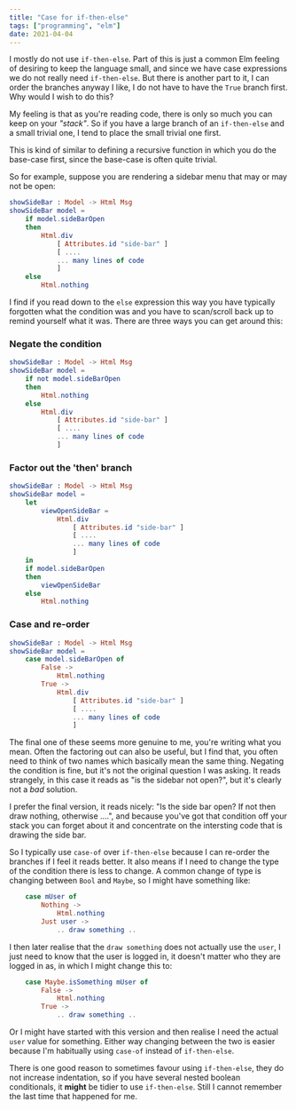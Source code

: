 ```yaml
---
title: "Case for if-then-else"
tags: ["programming", "elm"]
date: 2021-04-04
---
```


I mostly do not use `if-then-else`. Part of this is just a common Elm feeling of desiring to keep the language small, and since we have case expressions we do not really need `if-then-else`. But there is another part to it, I can order the branches anyway I like, I do not have to have the `True` branch first. Why would I wish to do this?

My feeling is that as you're reading code, there is only so much you can keep on your *"stack"*. So if you have a large branch of an `if-then-else` and a small trivial one, I tend to place the small trivial one first. 

This is kind of similar to defining a recursive function in which you do the base-case first, since the base-case is often quite trivial.

So for example, suppose you are rendering a sidebar menu that may or may not be open:

```elm
showSideBar : Model -> Html Msg
showSideBar model =
    if model.sideBarOpen
    then
        Html.div
            [ Attributes.id "side-bar" ]
            [ ....
            ... many lines of code
            ]
    else
        Html.nothing
```

I find if you read down to the `else` expression this way you have typically forgotten what the condition was and you have to scan/scroll back up to remind yourself what it was. There are three ways you can get around this:

### Negate the condition

```elm
showSideBar : Model -> Html Msg
showSideBar model =
    if not model.sideBarOpen
    then
        Html.nothing
    else
        Html.div
            [ Attributes.id "side-bar" ]
            [ ....
            ... many lines of code
            ]
```

### Factor out the 'then' branch


```elm
showSideBar : Model -> Html Msg
showSideBar model =
    let
        viewOpenSideBar =
            Html.div
                [ Attributes.id "side-bar" ]
                [ ....
                ... many lines of code
                ]
    in
    if model.sideBarOpen
    then
        viewOpenSideBar
    else
        Html.nothing
```

### Case and re-order


```elm
showSideBar : Model -> Html Msg
showSideBar model =
    case model.sideBarOpen of
        False ->
            Html.nothing
        True ->
            Html.div
                [ Attributes.id "side-bar" ]
                [ ....
                ... many lines of code
                ]
```

The final one of these seems more genuine to me, you're writing what you mean. Often the factoring out can also be useful, but I find that, you often need to think of two names which basically mean the same thing. Negating the condition is fine, but it's not the original question I was asking. It reads strangely, in this case it reads as "is the sidebar not open?", but it's clearly not a *bad* solution. 

I prefer the final version, it reads nicely: "Is the side bar open? If not then draw nothing, otherwise ....", and because you've got that condition off your stack you can forget about it and concentrate on the intersting code that is drawing the side bar.

So I typically use `case-of` over `if-then-else` because I can re-order the branches if I feel it reads better. It also means if I need to change the type of the condition there is less to change. A common change of type is changing between `Bool` and `Maybe`, so I might have something like:

```elm
    case mUser of
        Nothing ->
            Html.nothing
        Just user ->
            .. draw something ..
```

I then later realise that the `draw something` does not actually use the `user`, I just need to know that the user is logged in, it doesn't matter who they are logged in as, in which I might change this to:


```elm
    case Maybe.isSomething mUser of
        False ->
            Html.nothing
        True ->
            .. draw something ..
```

Or I might have started with this version and then realise I need the actual `user` value for something. Either way changing between the two is easier because I'm habitually using `case-of` instead of `if-then-else`.


There is one good reason to sometimes favour using `if-then-else`, they do not increase indentation, so if you have several nested boolean conditionals, it **might** be tidier to use `if-then-else`. Still I cannot remember the last time that happened for me.

